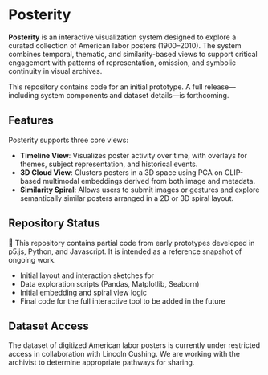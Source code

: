 # Posterity

**Posterity** is an interactive visualization system designed to explore a curated collection of American labor posters (1900–2010). The system combines temporal, thematic, and similarity-based views to support critical engagement with patterns of representation, omission, and symbolic continuity in visual archives.

This repository contains code for an initial prototype. A full release—including system components and dataset details—is forthcoming.

## Features

Posterity supports three core views:

- **Timeline View**: Visualizes poster activity over time, with overlays for themes, subject representation, and historical events.
- **3D Cloud View**: Clusters posters in a 3D space using PCA on CLIP-based multimodal embeddings derived from both image and metadata.
- **Similarity Spiral**: Allows users to submit images or gestures and explore semantically similar posters arranged in a 2D or 3D spiral layout.

## Repository Status

🔧 This repository contains partial code from early prototypes developed in p5.js, Python, and Javascript. It is intended as a reference snapshot of ongoing work.

- Initial layout and interaction sketches for 
- Data exploration scripts (Pandas, Matplotlib, Seaborn)
- Initial embedding and spiral view logic
- Final code for the full interactive tool to be added in the future

## Dataset Access

The dataset of digitized American labor posters is currently under restricted access in collaboration with Lincoln Cushing. We are working with the archivist to determine appropriate pathways for sharing.
